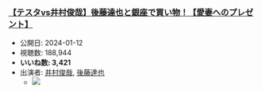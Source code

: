 ### [【テスタvs井村俊哉】後藤達也と銀座で買い物！【愛妻へのプレゼント】](https://www.youtube.com/watch?v=u52QZ4gjDvE)
-   公開日: 2024-01-12
-   視聴数: 188,944
-   **いいね数: 3,421**
-   出演者: [井村俊哉](/rehacq_fan/people/井村俊哉 "wikilink"), [後藤達也](/rehacq_fan/people/後藤達也 "wikilink")
    - [![](https://img.youtube.com/vi/u52QZ4gjDvE/hqdefault.jpg)](https://www.youtube.com/watch?v=u52QZ4gjDvE)
